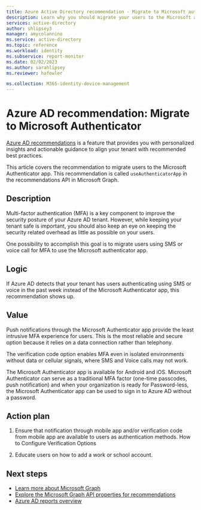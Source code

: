 ```yaml
---
title: Azure Active Directory recommendation - Migrate to Microsoft authenticator | Microsoft Docs
description: Learn why you should migrate your users to the Microsoft authenticator app in Azure AD.
services: active-directory
author: shlipsey3
manager: amycolannino
ms.service: active-directory
ms.topic: reference
ms.workload: identity
ms.subservice: report-monitor
ms.date: 02/02/2023
ms.author: sarahlipsey
ms.reviewer: hafowler

ms.collection: M365-identity-device-management
---
```


# Azure AD recommendation: Migrate to Microsoft Authenticator 

[Azure AD recommendations](overview-recommendations.md) is a feature that provides you with personalized insights and actionable guidance to align your tenant with recommended best practices.

This article covers the recommendation to migrate users to the Microsoft Authenticator app. This recommendation is called `useAuthenticatorApp` in the recommendations API in Microsoft Graph.

## Description

Multi-factor authentication (MFA) is a key component to improve the security posture of your Azure AD tenant. However, while keeping your tenant safe is important, you should also keep an eye on keeping the security related overhead as little as possible on your users.

One possibility to accomplish this goal is to migrate users using SMS or voice call for MFA to use the Microsoft authenticator app.

## Logic 

If Azure AD detects that your tenant has users authenticating using SMS or voice in the past week instead of the Microsoft Authenticator app, this recommendation shows up.

## Value 

Push notifications through the Microsoft Authenticator app provide the least intrusive MFA experience for users. This is the most reliable and secure option because it relies on a data connection rather than telephony.

The verification code option enables MFA even in isolated environments without data or cellular signals, where SMS and Voice calls may not work.

The Microsoft Authenticator app is available for Android and iOS. Microsoft Authenticator can serve as a traditional MFA factor (one-time passcodes, push notification) and when your organization is ready for Password-less, the Microsoft Authenticator app can be used to sign in to Azure AD without a password.

## Action plan

1.	Ensure that notification through mobile app and/or verification code from mobile app are available to users as authentication methods. How to Configure Verification Options

2.	Educate users on how to add a work or school account. 

## Next steps

* [Learn more about Microsoft Graph](/graph/overview)
* [Explore the Microsoft Graph API properties for recommendations](/graph/api/resources/recommendation)
* [Azure AD reports overview](overview-reports.md)
